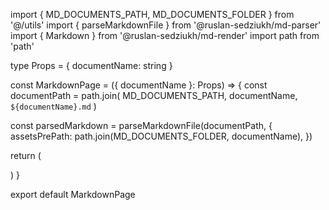 import { MD_DOCUMENTS_PATH, MD_DOCUMENTS_FOLDER } from '@/utils'
import { parseMarkdownFile } from '@ruslan-sedziukh/md-parser'
import { Markdown } from '@ruslan-sedziukh/md-render'
import path from 'path'

type Props = {
  documentName: string
}

const MarkdownPage = ({ documentName }: Props) => {
  const documentPath = path.join(
    MD_DOCUMENTS_PATH,
    documentName,
    `${documentName}.md`
  )

  const parsedMarkdown = parseMarkdownFile(documentPath, {
    assetsPrePath: path.join(MD_DOCUMENTS_FOLDER, documentName),
  })

  return (
    <div className="w-full flex flex-col gap-2 font-[family-name:var(--font-geist-sans)]">
      <Markdown parsedMarkdown={parsedMarkdown} />
    </div>
  )
}

export default MarkdownPage
